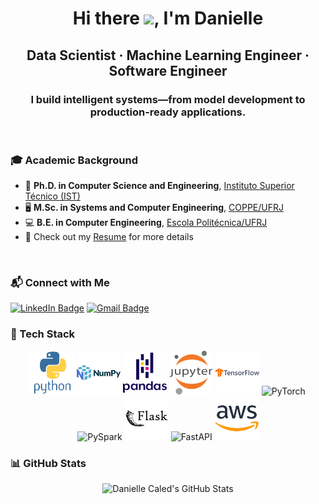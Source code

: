 <h1 align="center">Hi there <img src="https://raw.githubusercontent.com/kaueMarques/kaueMarques/master/hi.gif" width="30px">, I'm Danielle</h1>
<h2 align="center">Data Scientist · Machine Learning Engineer · Software Engineer</h2>
<h3 align="center">I build intelligent systems—from model development to production-ready applications.</h3>

<br>

### 🎓 Academic Background

- 🧠 **Ph.D. in Computer Science and Engineering**, [Instituto Superior Técnico (IST)](https://tecnico.ulisboa.pt/en/)
- 🖥️ **M.Sc. in Systems and Computer Engineering**, [COPPE/UFRJ](https://www.coppe.ufrj.br/)
- 💻 **B.E. in Computer Engineering**, [Escola Politécnica/UFRJ](https://poli.ufrj.br/graduacao/computacao-e-informacao/)
- 📄 Check out my [Resume](LINK!) for more details

<br>

### 📬 Connect with Me

[![LinkedIn Badge](https://img.shields.io/badge/-Danielle%20Caled-3000cc?style=flat-square&logo=Linkedin&logoColor=white&link=https://www.linkedin.com/in/danielle-caled-8230a325/)](https://www.linkedin.com/in/danielle-caled-8230a325/) 
[![Gmail Badge](https://img.shields.io/badge/-dcaled@gmail.com-3000cc?style=flat-square&logo=Gmail&logoColor=white&link=mailto:dcaled@gmail.com)](mailto:dcaled@gmail.com)

### 🧰 Tech Stack

<p align="center">
<img src="https://raw.githubusercontent.com/devicons/devicon/master/icons/python/python-original-wordmark.svg" alt="Python" width="70" height="70"/>
<img src="https://raw.githubusercontent.com/devicons/devicon/master/icons/numpy/numpy-original-wordmark.svg" alt="NumPy" width="70" height="70"/>
<img src="https://raw.githubusercontent.com/devicons/devicon/master/icons/pandas/pandas-original-wordmark.svg" alt="Pandas" width="70" height="70"/>
<img src="https://raw.githubusercontent.com/devicons/devicon/master/icons/jupyter/jupyter-original-wordmark.svg" alt="Jupyter" width="70" height="70"/>
<img src="https://raw.githubusercontent.com/devicons/devicon/master/icons/tensorflow/tensorflow-original-wordmark.svg" alt="TensorFlow" width="70" height="70"/>
<img src="https://raw.githubusercontent.com/valohai/ml-logos/master/pytorch.svg" alt="PyTorch" width="70" height="70"/>
<img src="https://upload.wikimedia.org/wikipedia/commons/thumb/3/3f/PySpark-logo.svg/768px-PySpark-logo.svg.png" alt="PySpark" width="70" height="70"/>
<img src="https://raw.githubusercontent.com/devicons/devicon/master/icons/flask/flask-original-wordmark.svg" alt="Flask" width="70" height="70"/>
<img src="https://cdn.worldvectorlogo.com/logos/fastapi.svg" alt="FastAPI" width="70" height="70"/>
<img src="https://raw.githubusercontent.com/devicons/devicon/master/icons/amazonwebservices/amazonwebservices-original-wordmark.svg" alt="AWS" width="70" height="70"/>
</p>

### 📊 GitHub Stats

<p align="center">
  <img src="https://github-readme-stats.vercel.app/api?username=dcaled&show_icons=true&theme=dracula" alt="Danielle Caled's GitHub Stats" height="180"/>
</p>


<!--
**dcaled/dcaled** is a ✨ _special_ ✨ repository because its `README.md` (this file) appears on your GitHub profile.

Here are some ideas to get you started:

- 🔭 I’m currently working on ...
- 🌱 I’m currently learning ...
- 👯 I’m looking to collaborate on ...
- 🤔 I’m looking for help with ...
- 💬 Ask me about ...
- 📫 How to reach me: ...
- 😄 Pronouns: ...
- ⚡ Fun fact: ...

### 📅 GitHub Contributions

![Danielle's GitHub Contributions](https://github-readme-streak-stats.herokuapp.com/?user=dcaled&theme=dracula)
-->
